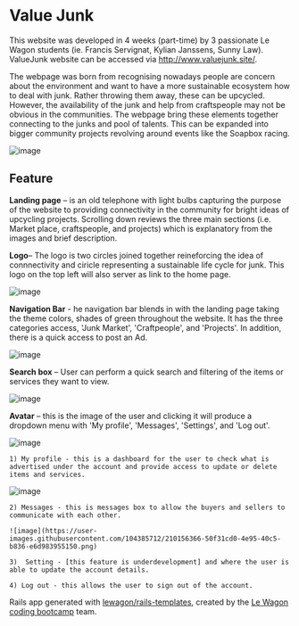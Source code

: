 # Value Junk

This website was developed in 4 weeks (part-time) by 3 passionate Le Wagon students (ie. Francis Servignat, Kylian Janssens, Sunny Law). ValueJunk website can be accessed via http://www.valuejunk.site/. 

The webpage was born from recognising nowadays people are concern about the environment and want to have a more sustainable ecosystem how to deal with junk.
Rather throwing them away, these can be upcycled. However, the availability of the junk and help from craftspeople may not be obvious in the communities. The webpage bring these elements together connecting to the junks and pool of talents. This can be expanded into bigger community projects revolving around events like the Soapbox racing.

![image](https://user-images.githubusercontent.com/104385712/210155828-c8aed178-bab2-4bb3-8371-d80ec9b469cf.png)


## Feature

**Landing page** – is an old telephone with light bulbs capturing the purpose of the website to providing connectivity in the community for bright ideas of upcycling projects. Scrolling down reviews the three main sections (i.e. Market place, craftspeople, and projects) which is explanatory from the images and brief description. 

**Logo**– The logo is two circles joined together reineforcing the idea of connnectivity and ciricle representing a sustainable life cycle for junk. This logo on the top left will also server as link to the home page.

![image](https://user-images.githubusercontent.com/104385712/210156265-2d17d068-829d-4660-b25e-15fbf90e5372.png)

**Navigation Bar** - he navigation bar blends in with the landing page taking the theme colors, shades of green throughout the website. It has the three categories access, 'Junk Market', 'Craftpeople', and 'Projects'. In addition, there is a quick access to post an Ad.

![image](https://user-images.githubusercontent.com/104385712/210156059-8e53575f-2201-40c8-8efb-7a19bfd39730.png)

**Search box** – User can perform a quick search and filtering of the items or services they want to view.

![image](https://user-images.githubusercontent.com/104385712/210156180-631aee5b-f016-455d-8f2b-c2d19d012f04.png)

**Avatar** – this is the image of the user and clicking it will produce a dropdown menu with 'My profile', 'Messages', 'Settings', and 'Log out'.

![image](https://user-images.githubusercontent.com/104385712/210156125-710572f1-3fa1-43d1-ae98-1f586f8e273f.png)

    1) My profile - this is a dashboard for the user to check what is advertised under the account and provide access to update or delete items and services.

![image](https://user-images.githubusercontent.com/104385712/210156345-48c3c3cf-c5c4-414d-806d-5ab85c65304f.png)

    2) Messages - this is messages box to allow the buyers and sellers to communicate with each other.
    
    ![image](https://user-images.githubusercontent.com/104385712/210156366-50f31cd0-4e95-40c5-b836-e6d983955150.png)
    
    3)  Setting - [this feature is underdevelopment] and where the user is able to update the account details.
    
    4) Log out - this allows the user to sign out of the account.







Rails app generated with [lewagon/rails-templates](https://github.com/lewagon/rails-templates), created by the [Le Wagon coding bootcamp](https://www.lewagon.com) team.
